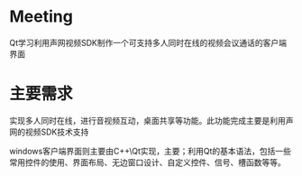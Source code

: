 # Meeting

Qt学习利用声网视频SDK制作一个可支持多人同时在线的视频会议通话的客户端界面

# 主要需求

实现多人同时在线，进行音视频互动，桌面共享等功能。此功能完成主要是利用声网的视频SDK技术支持

windows客户端界面则主要由C++\Qt实现，主要；利用Qt的基本语法，包括一些常用控件的使用、界面布局、无边窗口设计、自定义控件、信号、槽函数等等。



